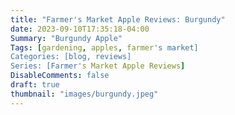 ```yaml
---
title: "Farmer's Market Apple Reviews: Burgundy"
date: 2023-09-10T17:35:18-04:00
Summary: "Burgundy Apple"
Tags: [gardening, apples, farmer's market]
Categories: [blog, reviews]
Series: [Farmer's Market Apple Reviews]
DisableComments: false
draft: true
thumbnail: "images/burgundy.jpeg"
---
```

